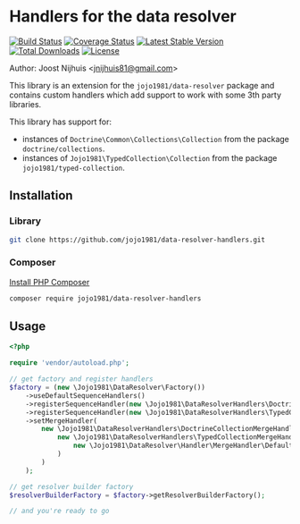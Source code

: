 Handlers for the data resolver 
=====================

[![Build Status](https://travis-ci.com/jojo1981/data-resolver-handlers.svg?branch=master)](https://travis-ci.com/jojo1981/data-resolver-handlers)
[![Coverage Status](https://coveralls.io/repos/github/jojo1981/data-resolver-handlers/badge.svg)](https://coveralls.io/github/jojo1981/data-resolver-handlers)
[![Latest Stable Version](https://poser.pugx.org/jojo1981/data-resolver-handlers/v/stable)](https://packagist.org/packages/jojo1981/data-resolver-handlers)
[![Total Downloads](https://poser.pugx.org/jojo1981/data-resolver-handlers/downloads)](https://packagist.org/packages/jojo1981/data-resolver-handlers)
[![License](https://poser.pugx.org/jojo1981/data-resolver-handlers/license)](https://packagist.org/packages/jojo1981/data-resolver-handlers)

Author: Joost Nijhuis <[jnijhuis81@gmail.com](mailto:jnijhuis81@gmail.com)>

This library is an extension for the `jojo1981/data-resolver` package and contains custom handlers which add support to work with some 3th party libraries.

This library has support for:
- instances of `Doctrine\Common\Collections\Collection` from the package `doctrine/collections`.
- instances of `Jojo1981\TypedCollection\Collection` from the package `jojo1981/typed-collection`.

## Installation

### Library

```bash
git clone https://github.com/jojo1981/data-resolver-handlers.git
```

### Composer

[Install PHP Composer](https://getcomposer.org/doc/00-intro.md)

```bash
composer require jojo1981/data-resolver-handlers
```

## Usage

```php
<?php

require 'vendor/autoload.php';

// get factory and register handlers
$factory = (new \Jojo1981\DataResolver\Factory())
    ->useDefaultSequenceHandlers()
    ->registerSequenceHandler(new \Jojo1981\DataResolverHandlers\DoctrineCollectionSequenceHandler())
    ->registerSequenceHandler(new \Jojo1981\DataResolverHandlers\TypedCollectionSequenceHandler())
    ->setMergeHandler(
        new \Jojo1981\DataResolverHandlers\DoctrineCollectionMergeHandlerDecorator(
            new \Jojo1981\DataResolverHandlers\TypedCollectionMergeHandlerDecorator(
                new \Jojo1981\DataResolver\Handler\MergeHandler\DefaultMergeHandler()    
            )
        )
    );

// get resolver builder factory
$resolverBuilderFactory = $factory->getResolverBuilderFactory();

// and you're ready to go
```
